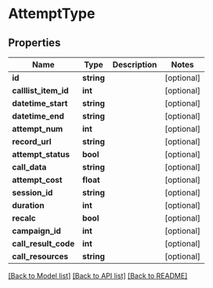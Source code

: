 # AttemptType

## Properties
Name | Type | Description | Notes
------------ | ------------- | ------------- | -------------
**id** | **string** |  | [optional] 
**calllist_item_id** | **int** |  | [optional] 
**datetime_start** | **string** |  | [optional] 
**datetime_end** | **string** |  | [optional] 
**attempt_num** | **int** |  | [optional] 
**record_url** | **string** |  | [optional] 
**attempt_status** | **bool** |  | [optional] 
**call_data** | **string** |  | [optional] 
**attempt_cost** | **float** |  | [optional] 
**session_id** | **string** |  | [optional] 
**duration** | **int** |  | [optional] 
**recalc** | **bool** |  | [optional] 
**campaign_id** | **int** |  | [optional] 
**call_result_code** | **int** |  | [optional] 
**call_resources** | **string** |  | [optional] 

[[Back to Model list]](../../README.md#documentation-for-models) [[Back to API list]](../../README.md#documentation-for-api-endpoints) [[Back to README]](../../README.md)

